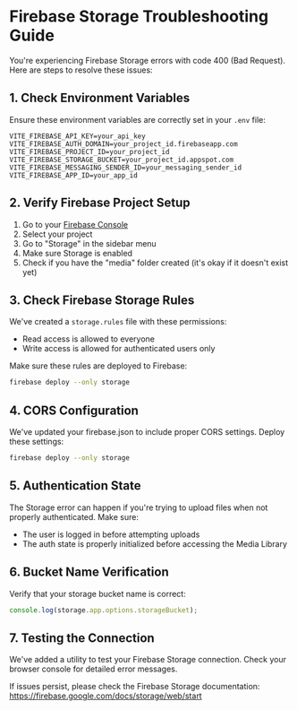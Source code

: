 # Firebase Storage Troubleshooting Guide

You're experiencing Firebase Storage errors with code 400 (Bad Request). Here are steps to resolve these issues:

## 1. Check Environment Variables

Ensure these environment variables are correctly set in your `.env` file:

```
VITE_FIREBASE_API_KEY=your_api_key
VITE_FIREBASE_AUTH_DOMAIN=your_project_id.firebaseapp.com
VITE_FIREBASE_PROJECT_ID=your_project_id
VITE_FIREBASE_STORAGE_BUCKET=your_project_id.appspot.com
VITE_FIREBASE_MESSAGING_SENDER_ID=your_messaging_sender_id
VITE_FIREBASE_APP_ID=your_app_id
```

## 2. Verify Firebase Project Setup

1. Go to your [Firebase Console](https://console.firebase.google.com/)
2. Select your project
3. Go to "Storage" in the sidebar menu
4. Make sure Storage is enabled
5. Check if you have the "media" folder created (it's okay if it doesn't exist yet)

## 3. Check Firebase Storage Rules

We've created a `storage.rules` file with these permissions:
- Read access is allowed to everyone
- Write access is allowed for authenticated users only

Make sure these rules are deployed to Firebase:

```bash
firebase deploy --only storage
```

## 4. CORS Configuration

We've updated your firebase.json to include proper CORS settings. Deploy these settings:

```bash
firebase deploy --only storage
```

## 5. Authentication State

The Storage error can happen if you're trying to upload files when not properly authenticated. Make sure:
- The user is logged in before attempting uploads
- The auth state is properly initialized before accessing the Media Library

## 6. Bucket Name Verification

Verify that your storage bucket name is correct:

```javascript
console.log(storage.app.options.storageBucket);
```

## 7. Testing the Connection

We've added a utility to test your Firebase Storage connection. Check your browser console for detailed error messages.

If issues persist, please check the Firebase Storage documentation: https://firebase.google.com/docs/storage/web/start
